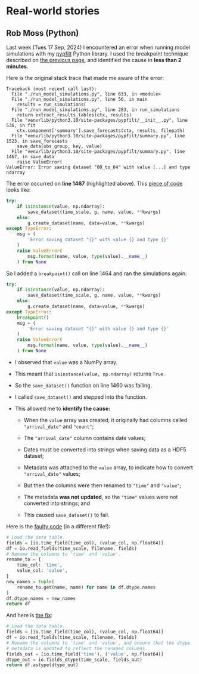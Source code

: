 # Real-world stories

## Rob Moss (Python)

Last week (Tues 17 Sep, 2024) I encountered an error when running model simulations with my [pypfilt](https://pypfilt.readthedocs.io/) Python library.
I used the breakpoint technique described on [the previous page](when-something-fails.md), and identified the cause in **less than 2 minutes**.

Here is the original stack trace that made me aware of the error:

```text linenums="1" hl_lines="11"
Traceback (most recent call last):
  File "./run_model_simulations.py", line 633, in <module>
  File "./run_model_simulations.py", line 56, in main
    results = run_simulations(
  File "./run_model_simulations.py", line 283, in run_simulations
    return extract_results_tables(ctx, results)
  File "venv/lib/python3.10/site-packages/pypfilt/__init__.py", line 536, in fit
    ctx.component['summary'].save_forecasts(ctx, results, filepath)
  File "venv/lib/python3.10/site-packages/pypfilt/summary.py", line 1523, in save_forecasts
    save_data(obs_group, key, value)
  File "venv/lib/python3.10/site-packages/pypfilt/summary.py", line 1467, in save_data
    raise ValueError(
ValueError: Error saving dataset "00_to_04" with value [...] and type ndarray
```

The error occurred on **line 1467** (highlighted above).
This [piece of code](https://gitlab.unimelb.edu.au/rgmoss/particle-filter-for-python/-/blob/ada50f970e7787d97605dc11ed228640b0c72e1d/src/pypfilt/summary.py#L1458-L1469) looks like:

```python linenums="1458"
try:
    if isinstance(value, np.ndarray):
        save_dataset(time_scale, g, name, value, **kwargs)
    else:
        g.create_dataset(name, data=value, **kwargs)
except TypeError:
    msg = (
        'Error saving dataset "{}" with value {} and type {}'
    )
    raise ValueError(
        msg.format(name, value, type(value).__name__)
    ) from None
```

So I added a `breakpoint()` call on line 1464 and ran the simulations again:

```python linenums="1458" hl_lines="7"
try:
    if isinstance(value, np.ndarray):
        save_dataset(time_scale, g, name, value, **kwargs)
    else:
        g.create_dataset(name, data=value, **kwargs)
except TypeError:
    breakpoint()
    msg = (
        'Error saving dataset "{}" with value {} and type {}'
    )
    raise ValueError(
        msg.format(name, value, type(value).__name__)
    ) from None
```

- I observed that `value` was a NumPy array.

- This meant that `isinstance(value, np.ndarray)` returns `True`.

- So the `save_dataset()` function on line 1460 was failing.

- I called `save_dataset()` and stepped into the function.

- This allowed me to **identify the cause:**

    - When the `value` array was created, it originally had columns called `"arrival_date"` and `"count"`;

    - The `"arrival_date"` column contains date values;

    - Dates must be converted into strings when saving data as a HDF5 dataset;

    - Metadata was attached to the `value` array, to indicate how to convert `"arrival_date"` values;

    - But then the columns were then renamed to `"time"` and `"value"`;

    - The metadata **was not updated**, so the `"time"` values were not converted into strings; and

    - This caused `save_dataset()` to fail.

Here is the [faulty code](https://gitlab.unimelb.edu.au/rgmoss/particle-filter-for-python/-/blob/ada50f970e7787d97605dc11ed228640b0c72e1d/src/pypfilt/obs.py#L450-L462) (in a different file!):

```python linenums="450" hl_lines="4-12"
# Load the data table.
fields = [io.time_field(time_col), (value_col, np.float64)]
df = io.read_fields(time_scale, filename, fields)
# Rename the columns to 'time' and 'value'.
rename_to = {
    time_col: 'time',
    value_col: 'value',
}
new_names = tuple(
    rename_to.get(name, name) for name in df.dtype.names
)
df.dtype.names = new_names
return df
```

And here is [the fix](https://gitlab.unimelb.edu.au/rgmoss/particle-filter-for-python/-/commit/5463da78fe6a2dc41267575b12a72aa5a00d232c):

```python linenums="450" hl_lines="4-8"
# Load the data table.
fields = [io.time_field(time_col), (value_col, np.float64)]
df = io.read_fields(time_scale, filename, fields)
# Rename the columns to 'time' and 'value', and ensure that the dtype
# metadata is updated to reflect the renamed columns.
fields_out = [io.time_field('time'), ('value', np.float64)]
dtype_out = io.fields_dtype(time_scale, fields_out)
return df.astype(dtype_out)
```
